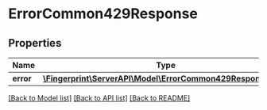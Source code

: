# ErrorCommon429Response

## Properties
Name | Type | Description | Notes
------------ | ------------- | ------------- | -------------
**error** | [**\Fingerprint\ServerAPI\Model\ErrorCommon429ResponseError**](ErrorCommon429ResponseError.md) |  | [optional] 

[[Back to Model list]](../../README.md#documentation-for-models) [[Back to API list]](../../README.md#documentation-for-api-endpoints) [[Back to README]](../../README.md)

